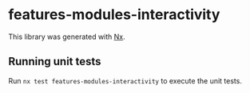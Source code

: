 # features-modules-interactivity

This library was generated with [Nx](https://nx.dev).

## Running unit tests

Run `nx test features-modules-interactivity` to execute the unit tests.
